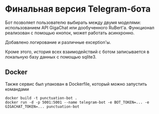 # Финальная версия Telegram-бота
Бот позволяет пользователю выбирать между двумя моделями: использованием API GigaChat или дообученного RuBert'а. Функционал реализован с помощью кнопок, может работать асинхронно.

Добавлено логирование и различные exception'ы.

Кроме этого, история всех взаимодействий с ботом записывается в локальную базу данных с помощью sqlite3.

## Docker
Также сервис был упакован в Dockerfile, который можно запустить командами

```console
docker build -t punctuation-bot .
docker run -d -p 5001:5001 --name telegram-bot -e BOT_TOKEN=... -e GIGACHAT_TOKEN=... punctuation-bot
```